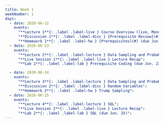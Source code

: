 ```yaml
---
title: Week 1
weekNumber: 1
days:
  - date: 2020-06-22
    events:
      "**Lecture 1**{: .label .label-live } Course Overview (live, Monday 8-9PM)":
      "**Discussion 1**{: .label .label-disc } [Prerequisite Review](#) ([video](#)) ([solutions](#))":
      "**Homework 1**{: .label .label-hw } [Prerequisites](#) (due Jun. 24)":
  - date: 2020-06-23
    events:
      "**Lecture 2**{: .label .label-lecture } Data Sampling and Probability I":
      "**Live Session 1**{: .label .label-live } Lecture Recap":
      "**Lab 1**{: .label .label-lab } Prerequisite Coding (due Jun. 23)":

  - date: 2020-06-24
    events:
      "**Lecture 3**{: .label .label-lecture } Data Sampling and Probability II":
      "**Discussion 2**{: .label .label-disc } Random Variables":
      "**Homework 2**{: .label .label-hw } Trump Sampling":
  - date: 2020-06-25
    events:
      "**Lecture 4**{: .label .label-lecture } SQL":
      "**Live Session 2**{: .label .label-live } Lecture Recap":
      "**Lab 2**{: .label .label-lab } SQL (due Jun. 25)":
---
```

